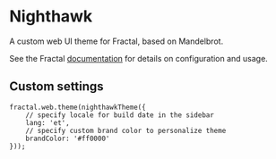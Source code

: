 # Nighthawk

A custom web UI theme for Fractal, based on Mandelbrot.

See the Fractal [documentation](http://fractal.build/guide) for details on configuration and usage.

## Custom settings

```
fractal.web.theme(nighthawkTheme({
    // specify locale for build date in the sidebar
    lang: 'et',
    // specify custom brand color to personalize theme
    brandColor: '#ff0000'
}));
```
